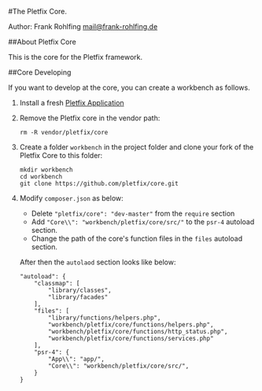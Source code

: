 #The Pletfix Core.

Author: Frank Rohlfing <mail@frank-rohlfing.de>

##About Pletfix Core

This is the core for the Pletfix framework. 

##Core Developing

If you want to develop at the core, you can create a workbench as follows.

1. Install a fresh [Pletfix Application](https://github.com/pletfix/app)

2. Remove the Pletfix core in the vendor path: 
    ~~~
    rm -R vendor/pletfix/core
    ~~~
    
3. Create a folder `workbench` in the project folder and clone your fork of the Pletfix Core to this folder:
    ~~~
    mkdir workbench
    cd workbench
    git clone https://github.com/pletfix/core.git
    ~~~

4. Modify `composer.json` as below:

    - Delete `"pletfix/core": "dev-master"` from the `require` section
    - Add `"Core\\": "workbench/pletfix/core/src/"` to the `psr-4` autoload section.
    - Change the path of the core's function files in the `files` autoload section.
    
    After then the `autolaod` section looks like below:
    ~~~    
    "autoload": {
        "classmap": [
            "library/classes",
            "library/facades"
        ],
        "files": [
            "library/functions/helpers.php",
            "workbench/pletfix/core/functions/helpers.php",
            "workbench/pletfix/core/functions/http_status.php",
            "workbench/pletfix/core/functions/services.php"
        ],
        "psr-4": {
            "App\\": "app/",
            "Core\\": "workbench/pletfix/core/src/",
        }
    }    
    ~~~